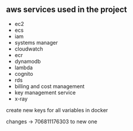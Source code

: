 ## aws services used in the project
- ec2
- ecs
- iam
- systems manager
- cloudwatch
- ecr
- dynamodb
- lambda
- cognito
- rds
- billing and cost management
- key management service
- x-ray

create new keys for all variables in docker

changes -> 706811176303 to new one